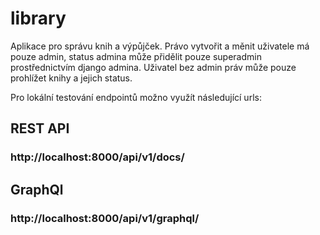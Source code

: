 # library

Aplikace pro správu knih a výpůjček. Právo vytvořit a měnit uživatele má pouze admin, status admina může přidělit pouze superadmin prostřednictvím django admina. Uživatel bez admin práv může pouze prohlížet knihy a jejich status.

Pro lokální testování endpointů možno využít následující urls:
## REST API
### http://localhost:8000/api/v1/docs/

## GraphQl
### http://localhost:8000/api/v1/graphql/
